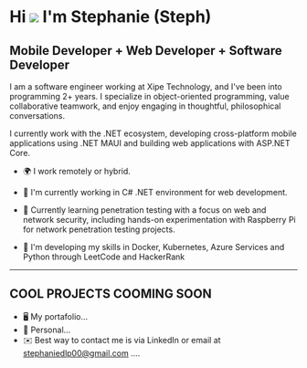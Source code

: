 Hi ![](https://user-images.githubusercontent.com/18350557/176309783-0785949b-9127-417c-8b55-ab5a4333674e.gif) I'm Stephanie (Steph)
============================================================================================================================================

Mobile Developer + Web Developer + Software Developer
----------------------------


I am a software engineer working at Xipe Technology, and I've been into programming 2+ years. I specialize in object-oriented programming, value collaborative teamwork, and enjoy engaging in thoughtful, philosophical conversations. 

I currently work with the .NET ecosystem, developing cross-platform mobile applications using .NET MAUI and building web applications with ASP.NET Core.


* 🌍  I  work remotely or hybrid.
  
* 🚀  I'm currently working in C# .NET environment for web development.
* 🔐 Currently learning penetration testing with a focus on web and network security, including hands-on experimentation with Raspberry Pi for network penetration testing projects.

* 🧠  I'm developing my skills in Docker, Kubernetes, Azure Services and Python through LeetCode and HackerRank
---------------------------
COOL PROJECTS COOMING SOON
---------------------------
* 🖥️  My portafolio...
* 🚀  Personal...
* ✉️  Best way to contact me is via LinkedIn or email at stephaniedlp00@gmail.com ....
